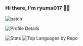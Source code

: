 ### Hi there, I'm ryuma017 👋🏻  

<p>
  <img alt="batch" src="https://komarev.com/ghpvc/?username=ryuma017&color=blue&style=plastic" />
</p>

<p>
  <img alt="Profile Details" src="https://github-profile-summary-cards.vercel.app/api/cards/profile-details?username=ryuma017&theme=github" />
 </p>

<p> 
  <img alt="Stats" src="https://github-profile-summary-cards.vercel.app/api/cards/stats?username=ryuma017&theme=github" />
  <img alt="Top Languages by Repo" src="https://github-profile-summary-cards.vercel.app/api/cards/repos-per-language?username=ryuma017&theme=github" />
</p>
